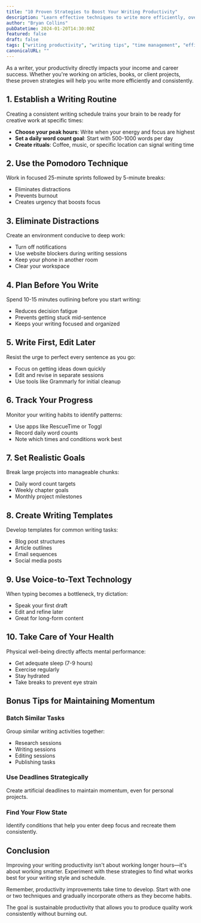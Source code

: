 ```yaml
---
title: "10 Proven Strategies to Boost Your Writing Productivity"
description: "Learn effective techniques to write more efficiently, overcome writer's block, and maintain consistent output as a professional writer."
author: "Bryan Collins"
pubDatetime: 2024-01-20T14:30:00Z
featured: false
draft: false
tags: ["writing productivity", "writing tips", "time management", "efficiency"]
canonicalURL: ""
---
```


As a writer, your productivity directly impacts your income and career success. Whether you're working on articles, books, or client projects, these proven strategies will help you write more efficiently and consistently.

## 1. Establish a Writing Routine

Creating a consistent writing schedule trains your brain to be ready for creative work at specific times:

- **Choose your peak hours**: Write when your energy and focus are highest
- **Set a daily word count goal**: Start with 500-1000 words per day
- **Create rituals**: Coffee, music, or specific location can signal writing time

## 2. Use the Pomodoro Technique

Work in focused 25-minute sprints followed by 5-minute breaks:
- Eliminates distractions
- Prevents burnout
- Creates urgency that boosts focus

## 3. Eliminate Distractions

Create an environment conducive to deep work:
- Turn off notifications
- Use website blockers during writing sessions
- Keep your phone in another room
- Clear your workspace

## 4. Plan Before You Write

Spend 10-15 minutes outlining before you start writing:
- Reduces decision fatigue
- Prevents getting stuck mid-sentence
- Keeps your writing focused and organized

## 5. Write First, Edit Later

Resist the urge to perfect every sentence as you go:
- Focus on getting ideas down quickly
- Edit and revise in separate sessions
- Use tools like Grammarly for initial cleanup

## 6. Track Your Progress

Monitor your writing habits to identify patterns:
- Use apps like RescueTime or Toggl
- Record daily word counts
- Note which times and conditions work best

## 7. Set Realistic Goals

Break large projects into manageable chunks:
- Daily word count targets
- Weekly chapter goals
- Monthly project milestones

## 8. Create Writing Templates

Develop templates for common writing tasks:
- Blog post structures
- Article outlines
- Email sequences
- Social media posts

## 9. Use Voice-to-Text Technology

When typing becomes a bottleneck, try dictation:
- Speak your first draft
- Edit and refine later
- Great for long-form content

## 10. Take Care of Your Health

Physical well-being directly affects mental performance:
- Get adequate sleep (7-9 hours)
- Exercise regularly
- Stay hydrated
- Take breaks to prevent eye strain

## Bonus Tips for Maintaining Momentum

### Batch Similar Tasks
Group similar writing activities together:
- Research sessions
- Writing sessions
- Editing sessions
- Publishing tasks

### Use Deadlines Strategically
Create artificial deadlines to maintain momentum, even for personal projects.

### Find Your Flow State
Identify conditions that help you enter deep focus and recreate them consistently.

## Conclusion

Improving your writing productivity isn't about working longer hours—it's about working smarter. Experiment with these strategies to find what works best for your writing style and schedule.

Remember, productivity improvements take time to develop. Start with one or two techniques and gradually incorporate others as they become habits.

The goal is sustainable productivity that allows you to produce quality work consistently without burning out. 
